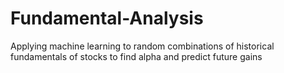 # Fundamental-Analysis
Applying machine learning to random combinations of historical fundamentals of stocks to find alpha and predict future gains
